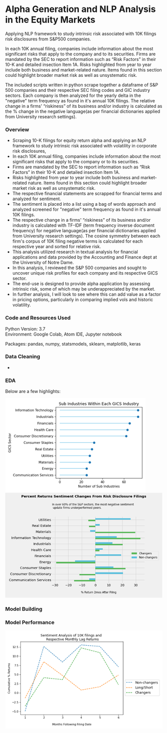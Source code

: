 
# Alpha Generation and NLP Analysis in the Equity Markets
Applying NLP framework to study intrinsic risk associated with 10K filings risk disclosures from S&amp;P500 companies. 

In each 10K annual filing, companies include information about the most significant risks that apply to the company and to its securities. Firms are mandated by the SEC to report information such as “Risk Factors” in their 10-K and detailed insection Item 1A.  Risks highlighted from year to year include both business and market-related nature.  Items found in this section could highlight broader market risk as well as unsystematic risk. 

The included scripts written in python scrape together a dataframe of S&P 500 companies and their respective SEC filing codes and GIC industry sectors.  Each company is then analyzed for the yearly delta in the "negative" term frequency as found in it's annual 10K filings.  The relative change in a firms' “riskiness” of its business and/or industry is calculated as the % change in the negative language(as per financial dictionaries applied from University research settings).


### Overview

* Scraping 10-K filings for equity return alpha and applying an NLP framework to study intrinsic risk associated with volatility in corporate risk disclosures,
* In each 10K annual filing, companies include information about the most significant risks that apply to the company or to its securities.
* Firms are mandated by the SEC to report information such as “Risk Factors” in their 10-K and detailed insection Item 1A. 
* Risks highlighted from year to year include both business and market-related nature.  Items found in this section could highlight broader market risk as well as unsystematic risk.
* The respective financial statements are scrapped for financial terms and analyzed for sentiment.
* The sentiment is placed into a list using a bag of words approach and analyzed screened for "negative" term frequency as found in it's annual 10K filings.
* The respective change in a firms' “riskiness” of its business and/or industry is calculated with TF-IDF (term frequency inverse document frequency) for negative language(as per financial dictionaries applied from University research settings).  The cosine symmetry between each firm's corpus of 10K filing negative terms is calculated for each respective year and sorted for relative risk.
* This analysis utilized research in textual analysis for financial applications and data provided by the Accounting and Finance dept at the University of Notre Dame.  
* In this analysis, I reviewed the S&P 500 companies and sought to uncover unique risk profiles for each company and its respective GICS sector. 
* The end-use is designed to provide alpha application by assessing intrinsic risk, some of which may be underappreciated by the market.  
* In further analysis, I will look to see where this can add value as a factor in pricing options, particularly in comparing implied vols and historic volatility.


### Code and Resources Used
Python Version: 3.7  
Environment: Google Colab, Atom IDE, Jupyter notebook 

Packages: pandas, numpy, statsmodels, sklearn, matplotlib, keras  

### Data Cleaning
* 

### EDA
Below are a few highlights:

![alt text](images/GICS_subindustry.png)
![alt text](images/sector_barchart.png)


### Model Building


### Model Performance
![alt text](images/sector_return_curve.png)


